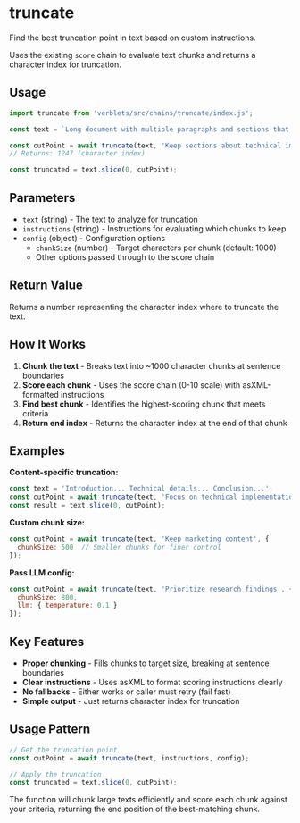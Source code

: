 # truncate

Find the best truncation point in text based on custom instructions.

Uses the existing `score` chain to evaluate text chunks and returns a character index for truncation.

## Usage

```javascript
import truncate from 'verblets/src/chains/truncate/index.js';

const text = `Long document with multiple paragraphs and sections that needs intelligent truncation based on specific criteria...`;

const cutPoint = await truncate(text, 'Keep sections about technical implementation');
// Returns: 1247 (character index)

const truncated = text.slice(0, cutPoint);
```

## Parameters

- `text` (string) - The text to analyze for truncation
- `instructions` (string) - Instructions for evaluating which chunks to keep
- `config` (object) - Configuration options
  - `chunkSize` (number) - Target characters per chunk (default: 1000)
  - Other options passed through to the score chain

## Return Value

Returns a number representing the character index where to truncate the text.

## How It Works

1. **Chunk the text** - Breaks text into ~1000 character chunks at sentence boundaries
2. **Score each chunk** - Uses the score chain (0-10 scale) with asXML-formatted instructions
3. **Find best chunk** - Identifies the highest-scoring chunk that meets criteria
4. **Return end index** - Returns the character index at the end of that chunk

## Examples

**Content-specific truncation:**
```javascript
const text = 'Introduction... Technical details... Conclusion...';
const cutPoint = await truncate(text, 'Focus on technical implementation only');
const result = text.slice(0, cutPoint);
```

**Custom chunk size:**
```javascript
const cutPoint = await truncate(text, 'Keep marketing content', {
  chunkSize: 500  // Smaller chunks for finer control
});
```

**Pass LLM config:**
```javascript
const cutPoint = await truncate(text, 'Prioritize research findings', {
  chunkSize: 800,
  llm: { temperature: 0.1 }
});
```

## Key Features

- **Proper chunking** - Fills chunks to target size, breaking at sentence boundaries
- **Clear instructions** - Uses asXML to format scoring instructions clearly
- **No fallbacks** - Either works or caller must retry (fail fast)
- **Simple output** - Just returns character index for truncation

## Usage Pattern

```javascript
// Get the truncation point
const cutPoint = await truncate(text, instructions, config);

// Apply the truncation
const truncated = text.slice(0, cutPoint);
```

The function will chunk large texts efficiently and score each chunk against your criteria, returning the end position of the best-matching chunk.